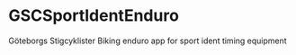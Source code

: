 GSCSportIdentEnduro
===================

Göteborgs Stigcyklister Biking enduro app for sport ident timing equipment
